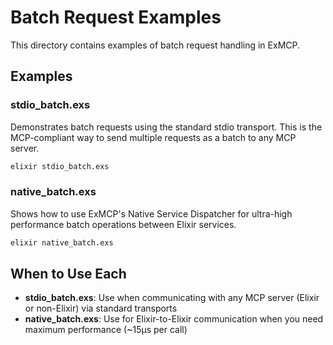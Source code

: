 # Batch Request Examples

This directory contains examples of batch request handling in ExMCP.

## Examples

### stdio_batch.exs
Demonstrates batch requests using the standard stdio transport. This is the MCP-compliant way to send multiple requests as a batch to any MCP server.

```bash
elixir stdio_batch.exs
```

### native_batch.exs
Shows how to use ExMCP's Native Service Dispatcher for ultra-high performance batch operations between Elixir services.

```bash
elixir native_batch.exs
```

## When to Use Each

- **stdio_batch.exs**: Use when communicating with any MCP server (Elixir or non-Elixir) via standard transports
- **native_batch.exs**: Use for Elixir-to-Elixir communication when you need maximum performance (~15μs per call)